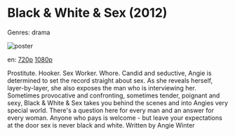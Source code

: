 # Black &amp; White &amp; Sex (2012)

Genres: drama

![poster](http://image.tmdb.org/t/p/w500/yPgBU01rwAEk1nCoJQUIlh781ud.jpg)

en:
  [720p](magnet:?xt=urn:btih:3A0AED2950DFBD72D2FF70062E40527A565579B9&tr=udp://glotorrents.pw:6969/announce&tr=udp://tracker.opentrackr.org:1337/announce&tr=udp://torrent.gresille.org:80/announce&tr=udp://tracker.openbittorrent.com:80&tr=udp://tracker.coppersurfer.tk:6969&tr=udp://tracker.leechers-paradise.org:6969&tr=udp://p4p.arenabg.ch:1337&tr=udp://tracker.internetwarriors.net:1337)
  [1080p](magnet:?xt=urn:btih:EECB5D613C123637E8629D7EEBEBB278FA805953&tr=udp://glotorrents.pw:6969/announce&tr=udp://tracker.opentrackr.org:1337/announce&tr=udp://torrent.gresille.org:80/announce&tr=udp://tracker.openbittorrent.com:80&tr=udp://tracker.coppersurfer.tk:6969&tr=udp://tracker.leechers-paradise.org:6969&tr=udp://p4p.arenabg.ch:1337&tr=udp://tracker.internetwarriors.net:1337)
  


Prostitute. Hooker. Sex Worker. Whore. Candid and seductive, Angie is determined to set the record straight about sex. As she reveals herself, layer-by-layer, she also exposes the man who is interviewing her. Sometimes provocative and confronting, sometimes tender, poignant and sexy, Black &amp; White &amp; Sex takes you behind the scenes and into Angies very special world. There's a question here for every man and an answer for every woman. Anyone who pays is welcome - but leave your expectations at the door sex is never black and white. Written by Angie Winter
